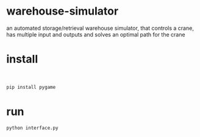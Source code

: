 # warehouse-simulator
an automated storage/retrieval warehouse simulator, that controls a crane, has multiple input and outputs and solves an optimal path for the crane
<br>
# install
<br>

```sh
pip install pygame
```

# run

```sh
python interface.py
```